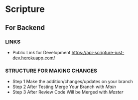 # Scripture

## For Backend

### LINKS

- Public Link for Development
  https://api-scripture-iust-dev.herokuapp.com/

### STRUCTURE FOR MAKING CHANGES

- Step 1
  Make the addition/changes/updates on your branch
- Step 2
  After Testing Merge Your Branch with _Main_
- Step 3
  After Review Code Will be Merged with _Master_
